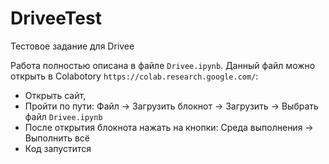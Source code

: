 # DriveeTest
Тестовое задание для Drivee

Работа полностью описана в файле ```Drivee.ipynb```. Данный файл можно открыть в Colabotory ```https://colab.research.google.com/```:

- Открыть сайт,
- Пройти по пути: Файл -> Загрузить блокнот -> Загрузить -> Выбрать файл ```Drivee.ipynb```
- После открытия блокнота нажать на кнопки: Среда выполнения -> Выполнить всё
- Код запустится
